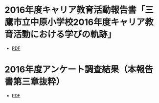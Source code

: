 # 2016年度キャリア教育活動報告書「三鷹市立中原小学校2016年度キャリア教育活動における学びの軌跡」

- [PDF](./nakahara_animation_2016.pdf)

# 2016年度アンケート調査結果（本報告書第三章抜粋）

- [PDF](./nakahara_animation_2016_cp03.pdf)

